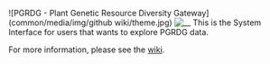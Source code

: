 ![PGRDG - Plant Genetic Resource Diversity Gateway](common/media/img/github wiki/theme.jpg)
![__](https://travis-ci.org/bioversity/PGRDG.svg)
This is the System Interface for users that wants to explore PGRDG data.

For more information, please see the [wiki](https://github.com/bioversity/PGRDG/wiki).

